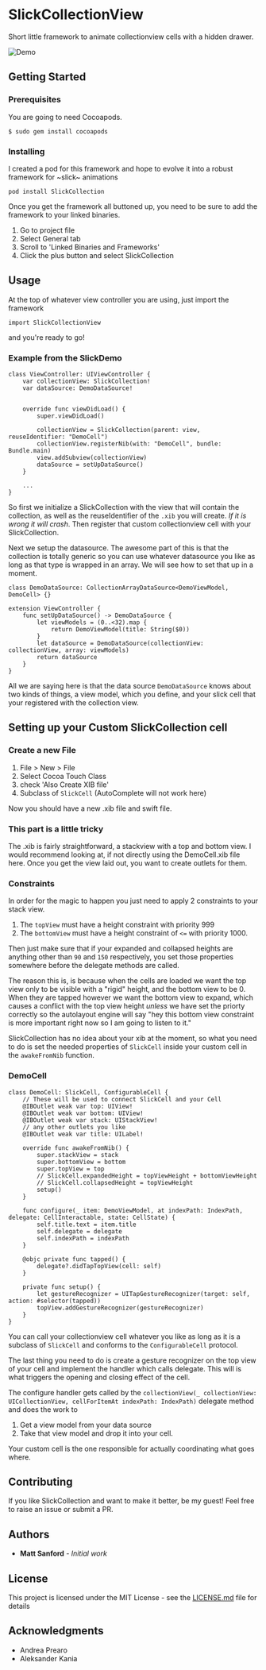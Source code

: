 # SlickCollectionView

Short little framework to animate collectionview cells with a hidden drawer. 

![Demo](https://github.com/mhs2342/SlickCollectionView/blob/master/Slick.gif)

## Getting Started

### Prerequisites

You are going to need Cocoapods.

```
$ sudo gem install cocoapods
```

### Installing

I created a pod for this framework and hope to evolve it into a robust framework for ~slick~ animations

```
pod install SlickCollection
```

Once you get the framework all buttoned up, you need to be sure to add the framework to your linked binaries. 

1. Go to project file 
2. Select General tab
3. Scroll to 'Linked Binaries and Frameworks'
4. Click the plus button and select SlickCollection

## Usage

At the top of whatever view controller you are using, just import the framework 
```
import SlickCollectionView
```
and you're ready to go! 

### Example from the SlickDemo

```
class ViewController: UIViewController {
    var collectionView: SlickCollection!
    var dataSource: DemoDataSource!

    
    override func viewDidLoad() {
        super.viewDidLoad()

        collectionView = SlickCollection(parent: view, reuseIdentifier: "DemoCell")
        collectionView.registerNib(with: "DemoCell", bundle: Bundle.main)
        view.addSubview(collectionView)
        dataSource = setUpDataSource()
    }

	...
}
```
So first we initialize a SlickCollection with the view that will contain the collection, as well as the reuseIdentifier of the `.xib` you will create. *If it is wrong it will crash*. Then register that custom collectionview cell with your SlickCollection.

Next we setup the datasource. The awesome part of this is that the collection is totally generic so you can use whatever datasource you like as long as that type is wrapped in an array. We will see how to set that up in a moment.
```
class DemoDataSource: CollectionArrayDataSource<DemoViewModel, DemoCell> {}

extension ViewController {
    func setUpDataSource() -> DemoDataSource {
        let viewModels = (0..<32).map {
            return DemoViewModel(title: String($0))
        }
        let dataSource = DemoDataSource(collectionView: collectionView, array: viewModels)
        return dataSource
    }
}

```

All we are saying here is that the data source `DemoDataSource` knows about two kinds of things, a view model, which you define, and your slick cell that your registered with the collection view.

## Setting up your Custom SlickCollection cell
### Create a new File
1. File > New > File
2. Select Cocoa Touch Class
3. check 'Also Create XIB file'
4. Subclass of `SlickCell` (AutoComplete will not work here)

Now you should have a new .xib file and swift file.

### This part is a little tricky
The .xib is fairly straightforward, a stackview with a top and bottom view. I would recommend looking at, if not directly using the DemoCell.xib file here. Once you get the view laid out, you want to create outlets for them.

### Constraints
In order for the magic to happen you just need to apply 2 constraints to your stack view. 
  
1. The `topView` must have a height constraint with priority 999
2. The `bottomView` must have a height constraint of `<=` with priority 1000. 

Then just make sure that if your expanded and collapsed heights are anything other than `90` and `150` respectively, you set those properties somewhere before the delegate methods are called.

The reason this is, is because when the cells are loaded we want the top view only to be visible with a "rigid" height, and the bottom view to be 0. When they are tapped however we want the bottom view to expand, which causes a conflict with the top view height _unless_ we have set the priorty correctly so the autolayout engine will say "hey this bottom view constraint is more important right now so I am going to listen to it."

SlickCollection has no idea about your xib at the moment, so what you need to do is set the needed properties of `SlickCell` inside your custom cell in the `awakeFromNib` function. 

### DemoCell
```
class DemoCell: SlickCell, ConfigurableCell {
	// These will be used to connect SlickCell and your Cell
	@IBOutlet weak var top: UIView!
    @IBOutlet weak var bottom: UIView!
    @IBOutlet weak var stack: UIStackView!
	// any other outlets you like 
    @IBOutlet weak var title: UILabel!

    override func awakeFromNib() {
        super.stackView = stack
        super.bottomView = bottom
        super.topView = top
        // SlickCell.expandedHeight = topViewHeight + bottomViewHeight
        // SlickCell.collapsedHeight = topViewHeight
        setup()
    }

    func configure(_ item: DemoViewModel, at indexPath: IndexPath, delegate: CellInteractable, state: CellState) {
        self.title.text = item.title
        self.delegate = delegate
        self.indexPath = indexPath
    }

    @objc private func tapped() {
        delegate?.didTapTopView(cell: self)
    }

    private func setup() {
        let gestureRecognizer = UITapGestureRecognizer(target: self, action: #selector(tapped))
        topView.addGestureRecognizer(gestureRecognizer)
    }
}
```
You can call your collectionview cell whatever you like as long as it is a subclass of `SlickCell` and conforms to the `ConfigurableCell` protocol.

The last thing you need to do is create a gesture recognizer on the top view of your cell and implement the handler which calls delegate. This will is what triggers the opening and closing effect of the cell.

The configure handler gets called by the `collectionView(_ collectionView: UICollectionView,
         cellForItemAt indexPath: IndexPath)` delegate method and does the work to 

 1. Get a view model from your data source
 2. Take that view model and drop it into your cell. 
         
Your custom cell is the one responsible for actually coordinating what goes where.


## Contributing

If you like SlickCollection and want to make it better, be my guest! Feel free to raise an issue or submit a PR.

## Authors

* **Matt Sanford** - *Initial work*


## License

This project is licensed under the MIT License - see the [LICENSE.md](LICENSE.md) file for details

## Acknowledgments

* Andrea Prearo
* Aleksander Kania

